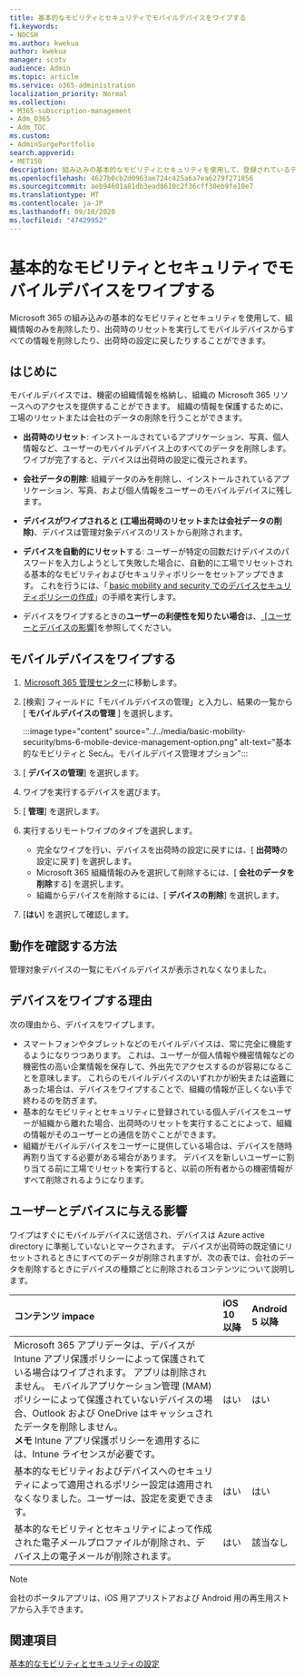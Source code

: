```yaml
---
title: 基本的なモビリティとセキュリティでモバイルデバイスをワイプする
f1.keywords:
- NOCSH
ms.author: kwekua
author: kwekua
manager: scotv
audience: Admin
ms.topic: article
ms.service: o365-administration
localization_priority: Normal
ms.collection:
- M365-subscription-management
- Adm_O365
- Adm_TOC
ms.custom:
- AdminSurgePortfolio
search.appverid:
- MET150
description: 組み込みの基本的なモビリティとセキュリティを使用して、登録されているデバイスから情報を削除します。
ms.openlocfilehash: 4627b0cb2d0963ae724c425a6a7ea6279f271856
ms.sourcegitcommit: aeb94601a81db3ead8610c2f36cff30eb9fe10e7
ms.translationtype: MT
ms.contentlocale: ja-JP
ms.lasthandoff: 09/10/2020
ms.locfileid: "47429952"
---
```

# <a name="wipe-a-mobile-device-in-basic-mobility-and-security"></a>基本的なモビリティとセキュリティでモバイルデバイスをワイプする

Microsoft 365 の組み込みの基本的なモビリティとセキュリティを使用して、組織情報のみを削除したり、出荷時のリセットを実行してモバイルデバイスからすべての情報を削除したり、出荷時の設定に戻したりすることができます。

## <a name="before-you-begin"></a>はじめに

モバイルデバイスでは、機密の組織情報を格納し、組織の Microsoft 365 リソースへのアクセスを提供することができます。 組織の情報を保護するために、工場のリセットまたは会社のデータの削除を行うことができます。
    
- **出荷時のリセット**: インストールされているアプリケーション、写真、個人情報など、ユーザーのモバイルデバイス上のすべてのデータを削除します。 ワイプが完了すると、デバイスは出荷時の設定に復元されます。
    
- **会社データの削除**: 組織データのみを削除し、インストールされているアプリケーション、写真、および個人情報をユーザーのモバイルデバイスに残します。   

- **デバイスがワイプされると (工場出荷時のリセットまたは会社データの削除)**、デバイスは管理対象デバイスのリストから削除されます。
    
- **デバイスを自動的にリセット**する: ユーザーが特定の回数だけデバイスのパスワードを入力しようとして失敗した場合に、自動的に工場でリセットされる基本的なモビリティおよびセキュリティポリシーをセットアップできます。 これを行うには、「 [basic mobility and security でのデバイスセキュリティポリシーの作成](create-device-security-policies.md)」の手順を実行します。
    
- デバイスをワイプするときの**ユーザーの利便性を知りたい場合**は、[  [ユーザーとデバイスの影響]](#whats-the-user-and-device-impact)を参照してください。   

## <a name="wipe-a-mobile-device"></a>モバイルデバイスをワイプする

1.  [Microsoft 365 管理センター](https://support.microsoft.com/office/758befc4-0888-4009-9f14-0d147402fd23)に移動します。
    
2. [検索] フィールドに「モバイルデバイスの管理」と入力し、結果の一覧から [ **モバイルデバイスの管理** ] を選択します。 

    :::image type="content" source="../../media/basic-mobility-security/bms-6-mobile-device-management-option.png" alt-text="基本的なモビリティと Secん。モバイルデバイス管理オプション":::

3. [ **デバイスの管理**] を選択します。

4. ワイプを実行するデバイスを選びます。

5. [ **管理**] を選択します。

6. 実行するリモートワイプのタイプを選択します。

    - 完全なワイプを行い、デバイスを出荷時の設定に戻すには、[ **出荷時**の設定に戻す] を選択します。
    - Microsoft 365 組織情報のみを選択して削除するには、[ **会社のデータを削除**する] を選択します。
    - 組織からデバイスを削除するには、[ **デバイスの削除**] を選択します。

7. [**はい**] を選択して確認します。

## <a name="how-do-i-know-it-worked"></a>動作を確認する方法

管理対象デバイスの一覧にモバイルデバイスが表示されなくなりました。

## <a name="why-would-you-want-to-wipe-a-device"></a>デバイスをワイプする理由

次の理由から、デバイスをワイプします。

- スマートフォンやタブレットなどのモバイルデバイスは、常に完全に機能するようになりつつあります。 これは、ユーザーが個人情報や機密情報などの機密性の高い企業情報を保存して、外出先でアクセスするのが容易になることを意味します。 これらのモバイルデバイスのいずれかが紛失または盗難にあった場合は、デバイスをワイプすることで、組織の情報が正しくない手で終わるのを防ぎます。
- 基本的なモビリティとセキュリティに登録されている個人デバイスをユーザーが組織から離れた場合、出荷時のリセットを実行することによって、組織の情報がそのユーザーとの通信を防ぐことができます。
- 組織がモバイルデバイスをユーザーに提供している場合は、デバイスを随時再割り当てする必要がある場合があります。 デバイスを新しいユーザーに割り当てる前に工場でリセットを実行すると、以前の所有者からの機密情報がすべて削除されるようになります。

## <a name="whats-the-user-and-device-impact"></a>ユーザーとデバイスに与える影響

ワイプはすぐにモバイルデバイスに送信され、デバイスは Azure active directory に準拠していないとマークされます。 デバイスが出荷時の既定値にリセットされるときにすべてのデータが削除されますが、次の表では、会社のデータを削除するときにデバイスの種類ごとに削除されるコンテンツについて説明します。

|**コンテンツ impace**|**iOS 10 以降**|**Android 5 以降**|
|:-----|:-----|:-----|
|Microsoft 365 アプリデータは、デバイスが Intune アプリ保護ポリシーによって保護されている場合はワイプされます。 アプリは削除されません。 モバイルアプリケーション管理 (MAM) ポリシーによって保護されていないデバイスの場合、Outlook および OneDrive はキャッシュされたデータを削除しません。<br/>**メモ** Intune アプリ保護ポリシーを適用するには、Intune ライセンスが必要です。|はい|はい|
|基本的なモビリティおよびデバイスへのセキュリティによって適用されるポリシー設定は適用されなくなりました。ユーザーは、設定を変更できます。|はい|はい|
|基本的なモビリティとセキュリティによって作成された電子メールプロファイルが削除され、デバイス上の電子メールが削除されます。|はい|該当なし|
>[!NOTE] 
>会社のポータルアプリは、iOS 用アプリストアおよび Android 用の再生用ストアから入手できます。

## <a name="related-topics"></a>関連項目

[基本的なモビリティとセキュリティの設定](set-up.md)